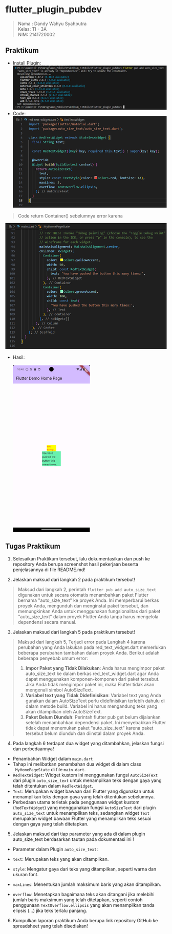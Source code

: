 # flutter_plugin_pubdev

> Nama  : Dandy Wahyu Syahputra</br>Kelas: TI - 3A
</br>NIM: 2141720002

## Praktikum

- Install Plugin:<br>
![Alt text](assets/install_plugin.png)
- Code:<br>
![Alt text](assets/Code_RedTextWidget.png)
> Code return Container() sebelumnya error karena <br>

![Alt text](assets/Code_MainDart.png)
- Hasil:<br>
<br><img src='assets/Week9_HasilPraktikum.png' width='50%'><br>

## Tugas Praktikum
1. Selesaikan Praktikum tersebut, lalu dokumentasikan dan push ke repository Anda berupa screenshot hasil pekerjaan beserta penjelasannya di file README.md!

2. Jelaskan maksud dari langkah 2 pada praktikum tersebut!
> Maksud dari langkah 2, perintah `flutter pub add auto_size_text` digunakan untuk secara otomatis menambahkan paket Flutter bernama "auto_size_text" ke proyek Anda. Ini memperbarui berkas proyek Anda, mengunduh dan menginstal paket tersebut, dan memungkinkan Anda untuk menggunakan fungsionalitas dari paket "auto_size_text" dalam proyek Flutter Anda tanpa harus mengelola dependensi secara manual.


3. Jelaskan maksud dari langkah 5 pada praktikum tersebut!
> Maksud dari langkah 5, Terjadi error pada Langkah 4 karena perubahan yang Anda lakukan pada red_text_widget.dart memerlukan beberapa perubahan tambahan dalam proyek Anda. Berikut adalah beberapa penyebab umum error:
>    1. **Impor Paket yang Tidak Dilakukan**: Anda harus mengimpor paket auto_size_text ke dalam berkas red_text_widget.dart agar Anda dapat menggunakan komponen-komponen dari paket tersebut. Jika Anda tidak mengimpor paket ini, maka Flutter tidak akan mengenali simbol AutoSizeText.
>   2. **Variabel text yang Tidak Didefinisikan**: Variabel text yang Anda gunakan dalam AutoSizeText perlu didefinisikan terlebih dahulu di dalam metode build. Variabel ini harus mengandung teks yang akan ditampilkan oleh AutoSizeText.
>   3. **Paket Belum Diunduh**: Perintah flutter pub get belum dijalankan setelah menambahkan dependensi paket. Ini menyebabkan Flutter tidak dapat menemukan paket "auto_size_text" karena paket tersebut belum diunduh dan diinstal dalam proyek Anda.

4. Pada langkah 6 terdapat dua widget yang ditambahkan, jelaskan fungsi dan perbedaannya!
* Penambahan Widget dalam `main.dart`
* Tahap ini melibatkan penambahan dua widget di dalam class `_MyHomePageState` di file `main.dart`.
* `RedTextWidget`: Widget kustom ini menggunakan fungsi `AutoSizeText` dari plugin `auto_size_text` untuk menampilkan teks dengan gaya yang telah ditentukan dalam `RedTextWidget`.
* `Text`: Merupakan widget bawaan dari Flutter yang digunakan untuk menampilkan teks dengan gaya yang telah ditentukan sebelumnya.
* Perbedaan utama terletak pada penggunaan widget kustom (`RedTextWidget`) yang menggunakan fungsi `AutoSizeText` dari plugin `auto_size_text` untuk menampilkan teks, sedangkan widget `Text` merupakan widget bawaan Flutter yang menampilkan teks sesuai dengan gaya yang telah ditetapkan.

5. Jelaskan maksud dari tiap parameter yang ada di dalam plugin auto_size_text berdasarkan tautan pada dokumentasi ini !
* Parameter dalam Plugin `auto_size_text`:

* `text`: Merupakan teks yang akan ditampilkan.
* `style`: Mengatur gaya dari teks yang ditampilkan, seperti warna dan ukuran font.
* `maxLines`: Menentukan jumlah maksimum baris yang akan ditampilkan.
* `overflow`: Menetapkan bagaimana teks akan ditangani jika melebihi jumlah baris maksimum yang telah ditetapkan, seperti contoh penggunaan `TextOverflow.ellipsis` yang akan menampilkan tanda elipsis (...) jika teks terlalu panjang.

6. Kumpulkan laporan praktikum Anda berupa link repository GitHub ke spreadsheet yang telah disediakan!